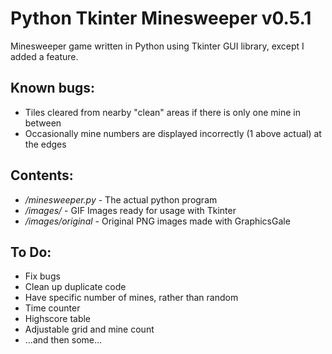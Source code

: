 Python Tkinter Minesweeper v0.5.1
===========================

Minesweeper game written in Python using Tkinter GUI library, except I added a feature. 

Known bugs:
----------
- Tiles cleared from nearby "clean" areas if there is only one mine in between
- Occasionally mine numbers are displayed incorrectly (1 above actual) at the edges

Contents:
----------

- */minesweeper.py* - The actual python program
- */images/* - GIF Images ready for usage with Tkinter
- */images/original* - Original PNG images made with GraphicsGale

To Do:
----------
- Fix bugs
- Clean up duplicate code
- Have specific number of mines, rather than random
- Time counter
- Highscore table
- Adjustable grid and mine count
- ...and then some...
